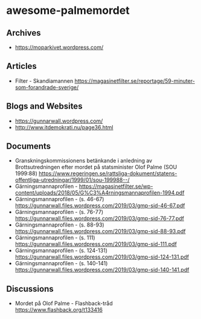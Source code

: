 # awesome-palmemordet

## Archives
* https://moparkivet.wordpress.com/

## Articles
* Filter - Skandiamannen https://magasinetfilter.se/reportage/59-minuter-som-forandrade-sverige/

## Blogs and Websites
* https://gunnarwall.wordpress.com/
* http://www.itdemokrati.nu/page36.html

## Documents
* Granskningskommissionens betänkande i anledning av Brottsutredningen efter mordet på statsminister Olof Palme (SOU 1999:88) https://www.regeringen.se/rattsliga-dokument/statens-offentliga-utredningar/1999/01/sou-199988--/
* Gärningsmannaprofilen - https://magasinetfilter.se/wp-content/uploads/2018/05/G%C3%A4rningsmannaprofilen-1994.pdf
* Gärningsmannaprofilen - (s. 46-67) https://gunnarwall.files.wordpress.com/2019/03/gmp-sid-46-67.pdf
* Gärningsmannaprofilen - (s. 76-77) https://gunnarwall.files.wordpress.com/2019/03/gmp-sid-76-77.pdf
* Gärningsmannaprofilen - (s. 88-93) https://gunnarwall.files.wordpress.com/2019/03/gmp-sid-88-93.pdf
* Gärningsmannaprofilen - (s. 111) https://gunnarwall.files.wordpress.com/2019/03/gmp-sid-111.pdf
* Gärningsmannaprofilen - (s. 124-131) https://gunnarwall.files.wordpress.com/2019/03/gmp-sid-124-131.pdf
* Gärningsmannaprofilen - (s. 140-141) https://gunnarwall.files.wordpress.com/2019/03/gmp-sid-140-141.pdf

## Discussions
* Mordet på Olof Palme - Flashback-tråd https://www.flashback.org/t133416
